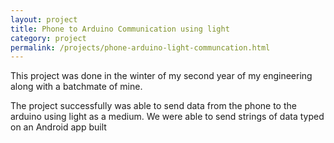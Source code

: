```yaml
---
layout: project
title: Phone to Arduino Communication using light
category: project
permalink: /projects/phone-arduino-light-communcation.html
---
```


This project was done in the winter of my second year of my engineering along with a batchmate of mine.

The project successfully was able to send data from the phone to the arduino using light as a medium. We were able to send strings of data typed on an Android app built 
